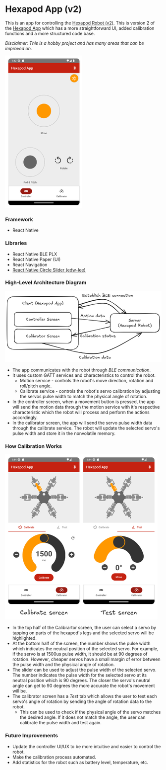 # Hexapod App (v2)

This is an app for controlling the [Hexapod Robot (v2)](https://github.com/hexapod-project/hexapod-v2). This is version 2 of the [Hexapod App](https://github.com/hexapod-project/hexapod-app-v1) which has a more straightforward UI, added calibration functions and a more structured code base.

*Disclaimer: This is a hobby project and has many areas that can be improved on.*

![Hexapod App](/resources/controller-screen.png)


### Framework

- React Native

### Libraries

- React Native BLE PLX
- React Native Paper (UI)
- React Navigation
- [React Native Circle Slider (edw-lee)](https://github.com/edw-lee/react-native-circle-slider)

### High-Level Architecture Diagram

![High-Level Architecture Diagram](/resources/high-level-architecture-diagram.png)
- The app communicates with the robot through *BLE communication*. 
- It uses custom GATT services and characteristics to control the robot.
   - Motion service - controls the robot's move direction, rotation and roll/pitch angle.
   - Calibrate service - controls the robot's servo calibration by adjusting the servos pulse width to match the physical angle of rotation.
- In the controller screen, when a movement button is pressed, the app will send the motion data through the motion service with it's respective characteristic which the robot will process and perform the actions accordingly.
- In the calibrator screen, the app will send the servo pulse width data through the calibrate service. The robot will update the selected servo's pulse width and store it in the nonvolatile memory.
   

### How Calibration Works   

![Calibrator Screen](/resources/calibrator-screen.png)
- In the top half of the Calibrartor screen, the user can select a servo by tapping on parts of the hexapod's legs and the selected servo will be highlighted.
- At the bottom half of the screen, the number shows the pulse width which indicates the neutral position of the selected servo. For example, if the servo is at 1500us pulse width, it should be at 90 degrees of rotation. However, cheaper servos have a small margin of error between the pulse width and the physical angle of rotation.
- The slider can be used to adjust the pulse width of the selected servo. The number indicates the pulse width for the selected servo at its neutral position which is 90 degrees. The closer the servo's neutral angle can get to 90 degrees the more accurate the robot's movement will be.
- The calibrator screen has a *Test* tab which allows the user to test each servo's angle of rotation by sending the angle of rotation data to the robot.
   - This can be used to check if the physical angle of the servo matches the desired angle. If it does not match the angle, the user can calibrate the pulse width and test again.

### Future Improvements

- Update the controller UI/UX to be more intuitive and easier to control the robot.
- Make the calibration process automated.
- Add statistics for the robot such as battery level, temperature, etc.